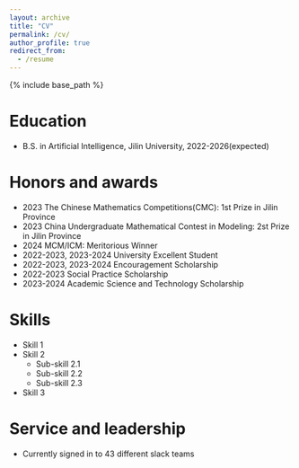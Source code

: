```yaml
---
layout: archive
title: "CV"
permalink: /cv/
author_profile: true
redirect_from:
  - /resume
---
```


{% include base_path %}

Education
======
* B.S. in Artificial Intelligence, Jilin University, 2022-2026(expected)

Honors and awards
======
* 2023 The Chinese Mathematics Competitions(CMC): 1st Prize in Jilin Province
* 2023 China Undergraduate Mathematical Contest in Modeling: 2st Prize in Jilin Province
* 2024 MCM/ICM: Meritorious Winner
* 2022-2023, 2023-2024 University Excellent Student
* 2022-2023, 2023-2024 Encouragement Scholarship
* 2022-2023 Social Practice Scholarship
* 2023-2024 Academic Science and Technology Scholarship

Skills
======
* Skill 1
* Skill 2
  * Sub-skill 2.1
  * Sub-skill 2.2
  * Sub-skill 2.3
* Skill 3
  
Service and leadership
======
* Currently signed in to 43 different slack teams
